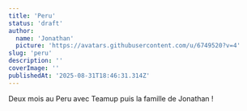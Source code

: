 ```yaml
---
title: 'Peru'
status: 'draft'
author:
  name: 'Jonathan'
  picture: 'https://avatars.githubusercontent.com/u/6749520?v=4'
slug: 'peru'
description: ''
coverImage: ''
publishedAt: '2025-08-31T18:46:31.314Z'
---
```


Deux mois au Peru avec Teamup puis la famille de Jonathan !